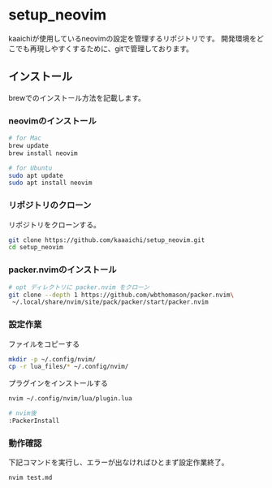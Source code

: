 # setup_neovim

kaaichiが使用しているneovimの設定を管理するリポジトリです。
開発環境をどこでも再現しやすくするために、gitで管理しております。


## インストール

brewでのインストール方法を記載します。

### neovimのインストール


```bash
# for Mac
brew update
brew install neovim
```

```bash
# for Ubuntu
sudo apt update
sudo apt install neovim
```

### リポジトリのクローン
リポジトリをクローンする。

```bash
git clone https://github.com/kaaaichi/setup_neovim.git
cd setup_neovim
```

### packer.nvimのインストール

```bash
# opt ディレクトリに packer.nvim をクローン
git clone --depth 1 https://github.com/wbthomason/packer.nvim\
 ~/.local/share/nvim/site/pack/packer/start/packer.nvim
```
### 設定作業

ファイルをコピーする

```bash
mkdir -p ~/.config/nvim/
cp -r lua_files/* ~/.config/nvim/
```

プラグインをインストールする

```bash
nvim ~/.config/nvim/lua/plugin.lua

# nvim後
:PackerInstall
```

### 動作確認

下記コマンドを実行し、エラーが出なければひとまず設定作業終了。

```bash
nvim test.md
```
